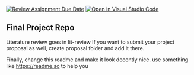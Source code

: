 [![Review Assignment Due Date](https://classroom.github.com/assets/deadline-readme-button-24ddc0f5d75046c5622901739e7c5dd533143b0c8e959d652212380cedb1ea36.svg)](https://classroom.github.com/a/f7NyygB-)
[![Open in Visual Studio Code](https://classroom.github.com/assets/open-in-vscode-718a45dd9cf7e7f842a935f5ebbe5719a5e09af4491e668f4dbf3b35d5cca122.svg)](https://classroom.github.com/online_ide?assignment_repo_id=12649535&assignment_repo_type=AssignmentRepo)
## Final Project Repo


Literature review goes in lit-review
If you want to submit your project proposal as well, create proposal folder and add it there. 

Finally, change this readme and make it look decently nice. use something like https://readme.so to help you
